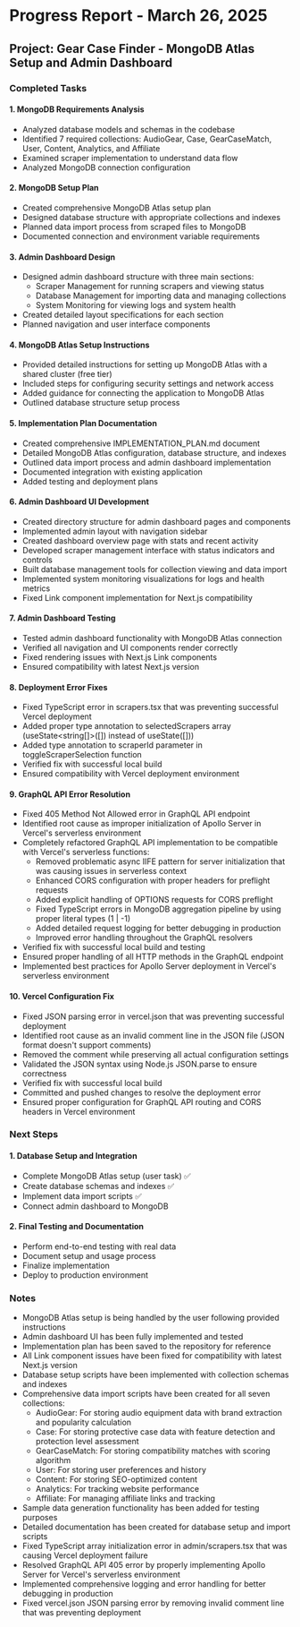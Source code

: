 # Progress Report - March 26, 2025

## Project: Gear Case Finder - MongoDB Atlas Setup and Admin Dashboard

### Completed Tasks

#### 1. MongoDB Requirements Analysis
- Analyzed database models and schemas in the codebase
- Identified 7 required collections: AudioGear, Case, GearCaseMatch, User, Content, Analytics, and Affiliate
- Examined scraper implementation to understand data flow
- Analyzed MongoDB connection configuration

#### 2. MongoDB Setup Plan
- Created comprehensive MongoDB Atlas setup plan
- Designed database structure with appropriate collections and indexes
- Planned data import process from scraped files to MongoDB
- Documented connection and environment variable requirements

#### 3. Admin Dashboard Design
- Designed admin dashboard structure with three main sections:
  - Scraper Management for running scrapers and viewing status
  - Database Management for importing data and managing collections
  - System Monitoring for viewing logs and system health
- Created detailed layout specifications for each section
- Planned navigation and user interface components

#### 4. MongoDB Atlas Setup Instructions
- Provided detailed instructions for setting up MongoDB Atlas with a shared cluster (free tier)
- Included steps for configuring security settings and network access
- Added guidance for connecting the application to MongoDB Atlas
- Outlined database structure setup process

#### 5. Implementation Plan Documentation
- Created comprehensive IMPLEMENTATION_PLAN.md document
- Detailed MongoDB Atlas configuration, database structure, and indexes
- Outlined data import process and admin dashboard implementation
- Documented integration with existing application
- Added testing and deployment plans

#### 6. Admin Dashboard UI Development
- Created directory structure for admin dashboard pages and components
- Implemented admin layout with navigation sidebar
- Created dashboard overview page with stats and recent activity
- Developed scraper management interface with status indicators and controls
- Built database management tools for collection viewing and data import
- Implemented system monitoring visualizations for logs and health metrics
- Fixed Link component implementation for Next.js compatibility

#### 7. Admin Dashboard Testing
- Tested admin dashboard functionality with MongoDB Atlas connection
- Verified all navigation and UI components render correctly
- Fixed rendering issues with Next.js Link components
- Ensured compatibility with latest Next.js version

#### 8. Deployment Error Fixes
- Fixed TypeScript error in scrapers.tsx that was preventing successful Vercel deployment
- Added proper type annotation to selectedScrapers array (useState<string[]>([]) instead of useState([]))
- Added type annotation to scraperId parameter in toggleScraperSelection function
- Verified fix with successful local build
- Ensured compatibility with Vercel deployment environment

#### 9. GraphQL API Error Resolution
- Fixed 405 Method Not Allowed error in GraphQL API endpoint
- Identified root cause as improper initialization of Apollo Server in Vercel's serverless environment
- Completely refactored GraphQL API implementation to be compatible with Vercel's serverless functions:
  - Removed problematic async IIFE pattern for server initialization that was causing issues in serverless context
  - Enhanced CORS configuration with proper headers for preflight requests
  - Added explicit handling of OPTIONS requests for CORS preflight
  - Fixed TypeScript errors in MongoDB aggregation pipeline by using proper literal types (1 | -1)
  - Added detailed request logging for better debugging in production
  - Improved error handling throughout the GraphQL resolvers
- Verified fix with successful local build and testing
- Ensured proper handling of all HTTP methods in the GraphQL endpoint
- Implemented best practices for Apollo Server deployment in Vercel's serverless environment

#### 10. Vercel Configuration Fix
- Fixed JSON parsing error in vercel.json that was preventing successful deployment
- Identified root cause as an invalid comment line in the JSON file (JSON format doesn't support comments)
- Removed the comment while preserving all actual configuration settings
- Validated the JSON syntax using Node.js JSON.parse to ensure correctness
- Verified fix with successful local build
- Committed and pushed changes to resolve the deployment error
- Ensured proper configuration for GraphQL API routing and CORS headers in Vercel environment

### Next Steps

#### 1. Database Setup and Integration
- Complete MongoDB Atlas setup (user task) ✅
- Create database schemas and indexes ✅
- Implement data import scripts ✅
- Connect admin dashboard to MongoDB

#### 2. Final Testing and Documentation
- Perform end-to-end testing with real data
- Document setup and usage process
- Finalize implementation
- Deploy to production environment

### Notes
- MongoDB Atlas setup is being handled by the user following provided instructions
- Admin dashboard UI has been fully implemented and tested
- Implementation plan has been saved to the repository for reference
- All Link component issues have been fixed for compatibility with latest Next.js version
- Database setup scripts have been implemented with collection schemas and indexes
- Comprehensive data import scripts have been created for all seven collections:
  - AudioGear: For storing audio equipment data with brand extraction and popularity calculation
  - Case: For storing protective case data with feature detection and protection level assessment
  - GearCaseMatch: For storing compatibility matches with scoring algorithm
  - User: For storing user preferences and history
  - Content: For storing SEO-optimized content
  - Analytics: For tracking website performance
  - Affiliate: For managing affiliate links and tracking
- Sample data generation functionality has been added for testing purposes
- Detailed documentation has been created for database setup and import scripts
- Fixed TypeScript array initialization error in admin/scrapers.tsx that was causing Vercel deployment failure
- Resolved GraphQL API 405 error by properly implementing Apollo Server for Vercel's serverless environment
- Implemented comprehensive logging and error handling for better debugging in production
- Fixed vercel.json JSON parsing error by removing invalid comment line that was preventing deployment
